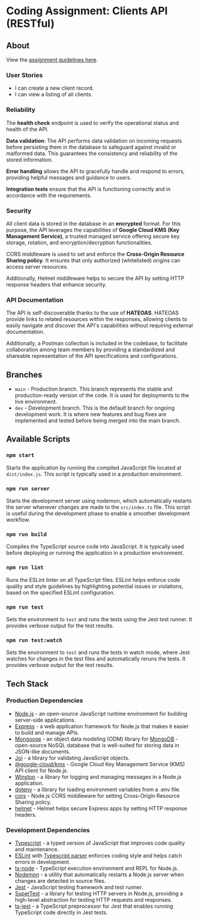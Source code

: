 # Coding Assignment: Clients API (RESTful)

## About

View the [assignment guidelines here](https://www.craft.me/s/BajD9tAHpBbTME).

### User Stories

- I can create a new client record.
- I can view a listing of all clients.

### Reliability

The **health check** endpoint is used to verify the operational status and health of the API.

**Data validation**: The API performs data validation on incoming requests before persisting them in the database to safeguard against invalid or malformed data. This guarantees the consistency and reliability of the stored information.

**Error handling** allows the API to gracefully handle and respond to errors, providing helpful messages and guidance to users.

**Integration tests** ensure that the API is functioning correctly and in accordance with the requirements.

### Security

All client data is stored in the database in an **encrypted** format. For this purpose, the API leverages the capabilities of **Google Cloud KMS (Key Management Service)**, a trusted managed service offering secure key storage, rotation, and encryption/decryption functionalities.

CORS middleware is used to set and enforce the **Cross-Origin Resource Sharing policy**. It ensures that only authorized (whitelisted) origins can access server resources.

Additionally, Helmet middleware helps to secure the API by setting HTTP response headers that enhance security.

### API Documentation

The API is self-discoverable thanks to the use of **HATEOAS**. HATEOAS provide links to related resources within the responses, allowing clients to easily navigate and discover the API's capabilities without requiring external documentation.

Additionally, a Postman collection is included in the codebase, to facilitate collaboration among team members by providing a standardized and shareable representation of the API specifications and configurations.

## Branches

- `main` - Production branch. This branch represents the stable and production-ready version of the code. It is used for deployments to the live environment.
- `dev` - Development branch. This is the default branch for ongoing development work. It is where new features and bug fixes are implemented and tested before being merged into the main branch.

## Available Scripts

### `npm start`

Starts the application by running the compiled JavaScript file located at `dist/index.js`. This script is typically used in a production environment.

### `npm run server`

Starts the development server using nodemon, which automatically restarts the server whenever changes are made to the `src/index.ts` file. This script is useful during the development phase to enable a smoother development workflow.

### `npm run build`

Compiles the TypeScript source code into JavaScript. It is typically used before deploying or running the application in a production environment.

### `npm run lint`

Runs the ESLint linter on all TypeScript files. ESLint helps enforce code quality and style guidelines by highlighting potential issues or violations, based on the specified ESLint configuration.

### `npm run test`

Sets the environment to `test` and runs the tests using the Jest test runner. It provides verbose output for the test results.

### `npm run test:watch`

Sets the environment to `test` and runs the tests in watch mode, where Jest watches for changes in the test files and automatically reruns the tests. It provides verbose output for the test results.

## Tech Stack

### Production Dependencies

- [Node.js](https://nodejs.org/en/docs/) - an open-source JavaScript runtime environment for building server-side applications.
- [Express](https://expressjs.com/) - a web application framework for Node.js that makes it easier to build and manage APIs.
- [Mongoose](https://mongoosejs.com/) - an object data modeling (ODM) library for [MongoDB](https://www.mongodb.com/home) - open-source NoSQL database that is well-suited for storing data in JSON-like documents.
- [Joi](https://www.npmjs.com/package/joi) - a library for validating JavaScript objects.
- [@google-cloud/kms](https://www.npmjs.com/package/@google-cloud/kms) - Google Cloud Key Management Service (KMS) API client for Node.js.
- [Winston](https://www.npmjs.com/package/winston) - a library for logging and managing messages in a Node.js application.
- [dotenv](https://www.npmjs.com/package/dotenv) - a library for loading environment variables from a .env file.
- [cors](https://www.npmjs.com/package/cors) - Node.js CORS middleware for setting Cross-Origin Resource Sharing policy.
- [helmet](https://www.npmjs.com/package/helmet) - Helmet helps secure Express apps by setting HTTP response headers.

### Development Dependencies

- [Typescript](https://www.npmjs.com/package/typescript) - a typed version of JavaScript that improves code quality and maintenance.
- [ESLint](https://www.npmjs.com/package/eslint) with [Typescript parser](https://www.npmjs.com/package/@typescript-eslint/parser) enforces coding style and helps catch errors in development.
- [ts-node](https://www.npmjs.com/package/ts-node) - TypeScript execution environment and REPL for Node.js.
- [Nodemon](https://www.npmjs.com/package/nodemon) - a utility that automatically restarts a Node.js server when changes are detected in source files.
- [Jest](https://jestjs.io/) - JavaScript testing framework and test runner.
- [SuperTest](https://www.npmjs.com/package/supertest) - a library for testing HTTP servers in Node.js, providing a high-level abstraction for testing HTTP requests and responses.
- [ts-jest](https://www.npmjs.com/package/ts-jest) - a TypeScript preprocessor for Jest that enables running TypeScript code directly in Jest tests.
